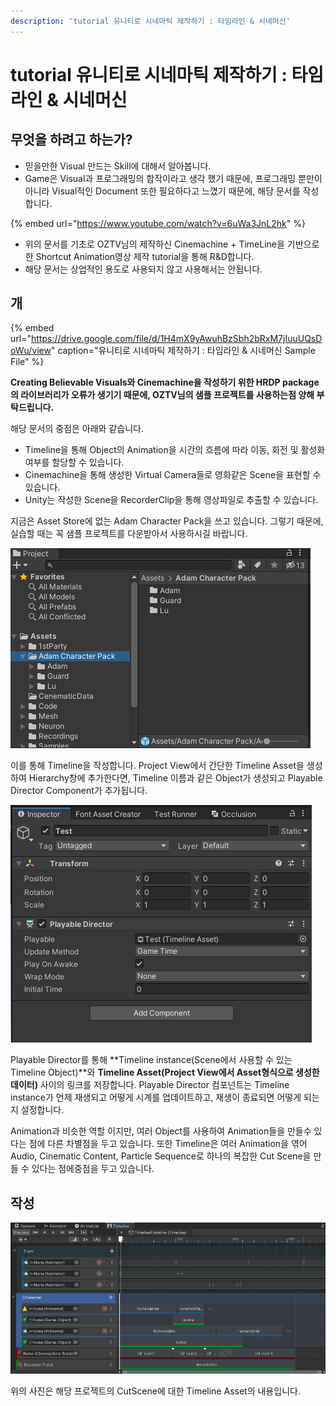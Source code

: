 ```yaml
---
description: 'tutorial 유니티로 시네마틱 제작하기 : 타임라인 & 시네머신'
---
```


# tutorial 유니티로 시네마틱 제작하기 : 타임라인 & 시네머신

## 무엇을 하려고 하는가?

* 믿을만한 Visual 만드는 Skill에 대해서 알아봅니다.
* Game은 Visual과 프로그래밍의 합작이라고 생각 했기 때문에, 프로그래밍 뿐만이 아니라 Visual적인 Document 또한 필요하다고 느꼈기 때문에, 해당 문서를 작성합니다.

{% embed url="https://www.youtube.com/watch?v=6uWa3JnL2hk" %}

* 위의 문서를 기초로 OZTV님의 제작하신 Cinemachine + TimeLine을 기반으로 한 Shortcut Animation영상 제작 tutorial을 통해 R&D합니다.
* 해당 문서는 상업적인 용도로 사용되지 않고 사용해서는 안됩니다.

## 개

{% embed url="https://drive.google.com/file/d/1H4mX9yAwuhBzSbh2bRxM7jIuuUQsDoWu/view" caption="유니티로 시네마틱 제작하기 : 타임라인 & 시네머신 Sample File" %}

**Creating Believable Visuals와 Cinemachine을 작성하기 위한 HRDP package의 라이브러리가 오류가 생기기 때문에, OZTV님의 샘플 프로젝트를 사용하는점 양해 부탁드립니다.**

해당 문서의 중점은 아래와 같습니다.

* Timeline을 통해 Object의 Animation을 시간의 흐름에 따라 이동, 회전 및 활성화 여부를 할당할 수 있습니다.
* Cinemachine을 통해 생성한 Virtual Camera들로 영화같은 Scene을 표현할 수 있습니다.
* Unity는 작성한 Scene을 RecorderClip을 통해 영상파일로 추출할 수 있습니다.

지금은 Asset Store에 없는 Adam Character Pack을 쓰고 있습니다. 그렇기 때문에, 실습할 때는 꼭 샘플 프로젝트를 다운받아서 사용하시길 바랍니다.

![](../../../.gitbook/assets/image%20%28243%29.png)

이를 통해 Timeline을 작성합니다. Project View에서 간단한 Timeline Asset을 생성하여 Hierarchy창에 추가한다면, Timeline 이름과 같은 Object가 생성되고 Playable Director Component가 추가됩니다.

![](../../../.gitbook/assets/image%20%28244%29.png)

Playable Director를 통해 **Timeline instance\(Scene에서 사용할 수 있는 Timeline Object\)**와 **Timeline Asset\(Project View에서 Asset형식으로 생성한 데이터\)** 사이의 링크를 저장합니다. Playable Director 컴포넌트는 Timeline instance가 언제 재생되고 어떻게 시계를 업데이트하고, 재생이 종료되면 어떻게 되는지 설정합니다.

Animation과 비슷한 역할 이지만, 여러 Object를 사용하여 Animation들을 만들수 있다는 점에 다른 차별점을 두고 있습니다. 또한 Timeline은 여러 Animation을 엮어 Audio, Cinematic Content, Particle Sequence로 하나의 복잡한 Cut Scene을 만들 수 있다는 점에중점을 두고 있습니다. 

## 작성

![](../../../.gitbook/assets/image%20%28242%29.png)

위의 사진은 해당 프로젝트의 CutScene에 대한 Timeline Asset의 내용입니다.







